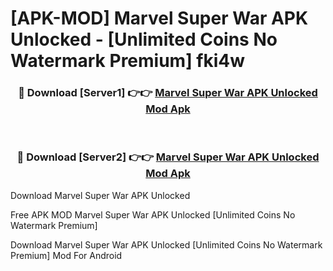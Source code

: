 # [APK-MOD] Marvel Super War APK Unlocked - [Unlimited Coins No Watermark Premium] fki4w



<div align="center">
<h3>🔴 Download [Server1] 👉👉 <a href="https://momento.my/?title=Marvel_Super_War_APK_Unlocked">Marvel Super War APK Unlocked Mod Apk</a></h3><br>

<h3>🔴 Download [Server2] 👉👉 <a href="https://momento.my/?title=Marvel_Super_War_APK_Unlocked">Marvel Super War APK Unlocked Mod Apk</a></h3>
</div>



Download Marvel Super War APK Unlocked 

Free APK MOD Marvel Super War APK Unlocked [Unlimited Coins No Watermark Premium]

Download Marvel Super War APK Unlocked [Unlimited Coins No Watermark Premium] Mod For Android
